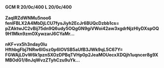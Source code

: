 #### GCM R 20/0c/400 L 20/0c/400
**ZaqIRZdWNMu5noo6**<br/>**fenlFBLX2A4MbDjLCU7fysJiyh2EcJr6BUQcDzbb1cs=**<br/>**pZAktwJC2vBij75dn9Q6udy5OQgGN9giVWoi42aw3xgdrNjzHIyDXspOQ9H1Mkn9zmOXywzarJ6CYaMr...**<br/><br/>
**nKF+vx5h3nday0lu**<br/>**HfthbgFbj7NRw6IGsz0p6IOVSB5aUfB3JWk9qL5C67Y=**<br/>**FGWAjLDvW6k1pznSXOzDPBqTVHp0p2JeaMOUecxXDQjh1uqncer8g9XMBOdG1/8nJqWvzZTyhCzu9uYk...**